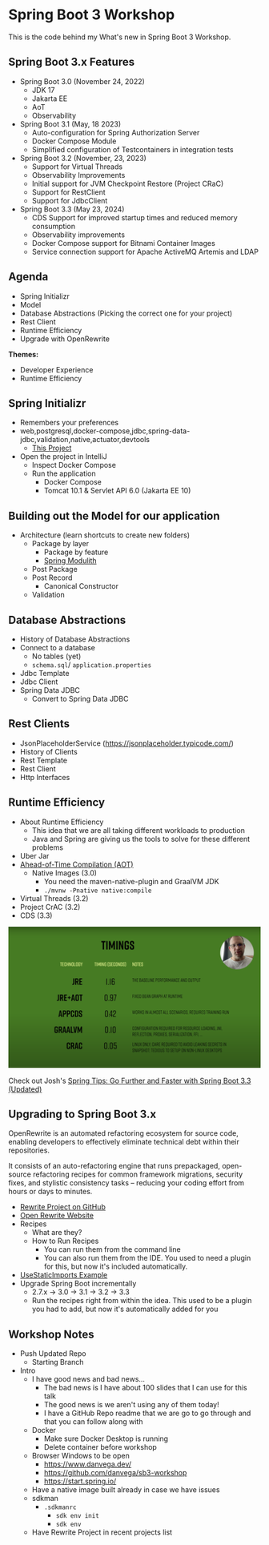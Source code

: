 # Spring Boot 3 Workshop

This is the code behind my What's new in Spring Boot 3 Workshop. 

## Spring Boot 3.x Features

- Spring Boot 3.0 (November 24, 2022)
  - JDK 17
  - Jakarta EE
  - AoT
  - Observability
- Spring Boot 3.1 (May, 18 2023)
  - Auto-configuration for Spring Authorization Server
  - Docker Compose Module
  - Simplified configuration of Testcontainers in integration tests
- Spring Boot 3.2 (November, 23, 2023)
  - Support for Virtual Threads
  - Observability Improvements
  - Initial support for JVM Checkpoint Restore (Project CRaC)
  - Support for RestClient
  - Support for JdbcClient
- Spring Boot 3.3 (May 23, 2024)
  - CDS Support for improved startup times and reduced memory consumption
  - Observability improvements
  - Docker Compose support for Bitnami Container Images
  - Service connection support for Apache ActiveMQ Artemis and LDAP

## Agenda

- Spring Initializr
- Model
- Database Abstractions (Picking the correct one for your project)
- Rest Client
- Runtime Efficiency
- Upgrade with OpenRewrite

**Themes:** 
- Developer Experience
- Runtime Efficiency

## Spring Initializr

- Remembers your preferences
- web,postgresql,docker-compose,jdbc,spring-data-jdbc,validation,native,actuator,devtools
  - [This Project](https://start.spring.io/#!type=maven-project&language=java&platformVersion=3.3.1&packaging=jar&jvmVersion=22&groupId=dev.danvega&artifactId=sb3-kcdc&name=sb3-kcdc&description=Spring%20Boot%203%20Workshop&packageName=dev.danvega.sb3w&dependencies=web,postgresql,docker-compose,jdbc,validation,native,actuator,devtools,data-jdbc)
- Open the project in IntelliJ
  - Inspect Docker Compose
  - Run the application
    - Docker Compose
    - Tomcat 10.1 & Servlet API 6.0 (Jakarta EE 10)

## Building out the Model for our application

- Architecture (learn shortcuts to create new folders)
  - Package by layer
    - Package by feature
    - [Spring Modulith](https://spring.io/projects/spring-modulith)
  - Post Package
  - Post Record
    - Canonical Constructor
  - Validation

## Database Abstractions

- History of Database Abstractions
- Connect to a database
  - No tables (yet)
  - `schema.sql`/ `application.properties`
- Jdbc Template
- Jdbc Client
- Spring Data JDBC
  - Convert to Spring Data JDBC

## Rest Clients

- JsonPlaceholderService (https://jsonplaceholder.typicode.com/)
- History of Clients
- Rest Template
- Rest Client
- Http Interfaces

## Runtime Efficiency
  
  - About Runtime Efficiency 
    - This idea that we are all taking different workloads to production
    - Java and Spring are giving us the tools to solve for these different problems
  - Uber Jar
  - [Ahead-of-Time Compilation (AOT)](https://docs.spring.io/spring-framework/reference/core/aot.html)
    - Native Images (3.0)
      - You need the maven-native-plugin and GraalVM JDK
      - `./mvnw -Pnative native:compile`
  - Virtual Threads (3.2)
  - Project CrAC (3.2)
  - CDS (3.3)

![Runtime Efficiency](./images/spring_boot_runtime_efficiency.png)

Check out Josh's [Spring Tips: Go Further and Faster with Spring Boot 3.3 (Updated)](https://www.youtube.com/watch?v=zeY3Wg1ieqI)

## Upgrading to Spring Boot 3.x

OpenRewrite is an automated refactoring ecosystem for source code, enabling developers to effectively eliminate technical debt within their repositories.

It consists of an auto-refactoring engine that runs prepackaged, open-source refactoring recipes for common framework migrations, security fixes, and stylistic consistency tasks – reducing your coding effort from hours or days to minutes.

- [Rewrite Project on GitHub](https://github.com/danvega/rewrite)
- [Open Rewrite Website](https://docs.openrewrite.org/)
- Recipes
  - What are they? 
  - How to Run Recipes
    - You can run them from the command line
    - You can also run them from the IDE. You used to need a plugin for this, but now it's included automatically.
- [UseStaticImports Example](https://docs.openrewrite.org/recipes/java/testing/junit5/staticimports)
- Upgrade Spring Boot incrementally 
  - 2.7.x -> 3.0 -> 3.1 -> 3.2 -> 3.3
  - Run the recipes right from within the idea. This used to be a plugin you had to add, but now it's automatically added for you

## Workshop Notes

- Push Updated Repo
  - Starting Branch
- Intro
  - I have good news and bad news... 
    - The bad news is I have about 100 slides that I can use for this talk
    - The good news is we aren't using any of them today! 
    - I have a GitHub Repo readme that we are go to go through and that you can follow along with
  - Docker
    - Make sure Docker Desktop is running
    - Delete container before workshop 
  - Browser Windows to be open
    - https://www.danvega.dev/
    - https://github.com/danvega/sb3-workshop
    - https://start.spring.io/
  - Have a native image built already in case we have issues
  - sdkman
    - `.sdkmanrc`
      - `sdk env init`
      - `sdk env`
  - Have Rewrite Project in recent projects list




